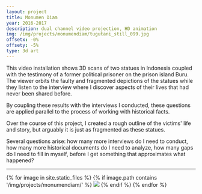 ```yaml
---
layout: project
title: Monumen Diam
year: 2016-2017
description: dual channel video projection, HD animation
img: /img/projects/monumendiam/tugutani_still_099.jpg
offsetx: -0%
offsety: -5%
type: 3d art
---
```

This video installation shows 3D scans of two statues in Indonesia coupled with the testimony of a former political prisoner on the prison island Buru. The viewer orbits the faulty and fragmented depictions of the statues while they listen to the interview where I discover aspects of their lives that had never been shared before.

By coupling these results with the interviews I conducted, these questions are applied parallel to the process of working with historical facts. 

Over the course of this project, I created a rough outline of the victims' life and story, but arguably it is just as fragmented as these statues. 

Several questions arise: how many more interviews do I need to conduct, how many more historical documents do I need to analyze, how many gaps do I need to fill in myself, before I get something that approximates what happened?

<hr>

<div>
{% for image in site.static_files %}
  {% if image.path contains '/img/projects/monumendiam/' %}
    <img class="projectimage" src="{{ site.baseurl }}{{ image.path }}">
  {% endif %}
{% endfor %}
</div>